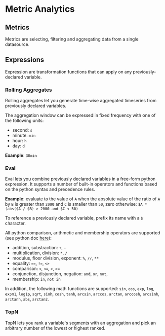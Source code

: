 # Metric Analytics

## Metrics

Metrics are selecting, filtering and aggregating data from a single datasource.

## Expressions

Expression are transformation functions that can apply on any previously-declared variable.

### Rolling Aggregates

Rolling aggregates let you generate time-wise aggregated timeseries from previously declared variables.

The aggregation window can be expressed in fixed frequency with one of the following units:

* second: `s`
* minute: `min`
* hour: `h`
* day: `d`

**Example**: `30min`

### Eval

Eval lets you combine previously declared variables in a free-form python expression. It supports a number of built-in operators and functions based on the python syntax and precedence rules.

**Example**: evaluate to the value of `A` when the absolute value of the ratio of `A` by `B` is greater than `2000` and `C` is smaller than `50`, zero otherwise: `$A * (abs($A / $B) > 2000 and $C < 50)`

To reference a previously declared variable, prefix its name with a `$` character.

All python comparison, arithmetic and membership operators are supported (see python doc [here](https://www.tutorialspoint.com/python/python_basic_operators.htm)):

* addition, substraction: `+`, `-`
* multiplication, division: `*`, `/`
* modulus, floor division, exponent: `%`, `//`, `**`
* equality: `==`, `!=`, `<>`
* comparison: `<`, `<=`, `>`, `>=`
* conjunction, disjunction, negation: `and`, `or`, `not`,
* membership: `in`, `not in`

In addition, the following math functions are supported: `sin`, `cos`, `exp`, `log`, `expm1`, `log1p`, `sqrt`, `sinh`, `cosh`, `tanh`, `arcsin`, `arccos`, `arctan`, `arccosh`, `arcsinh`, `arctanh`, `abs`, `arctan2`.

### TopN

TopN lets you rank a variable's segments with an aggregation and pick an arbitrary number of the lowest or highest ranked.

